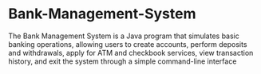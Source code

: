 # Bank-Management-System
The Bank Management System is a Java program that simulates basic banking operations, allowing users to create accounts, perform deposits and withdrawals, apply for ATM and checkbook services, view transaction history, and exit the system through a simple command-line interface
